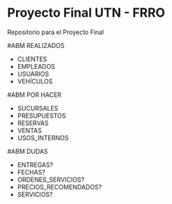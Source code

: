 # Proyecto Final UTN - FRRO 
Repositorio para el Proyecto Final


#ABM REALIZADOS

* CLIENTES 
* EMPLEADOS 
* USUARIOS 
* VEHÍCULOS

#ABM POR HACER

* SUCURSALES
* PRESUPUESTOS
* RESERVAS
* VENTAS
* USOS_INTERNOS

#ABM DUDAS

* ENTREGAS?
* FECHAS?
* ORDENES_SERVICIOS? 
* PRECIOS_RECOMENDADOS?
* SERVICIOS? 

